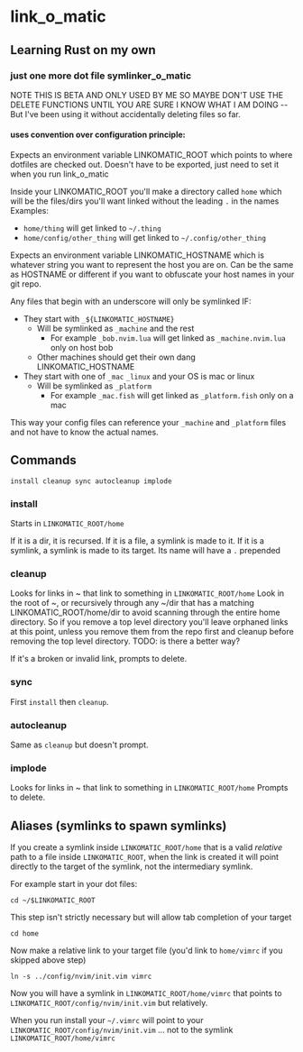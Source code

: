 # link_o_matic

## Learning Rust on my own

### just one more dot file symlinker_o_matic

NOTE THIS IS BETA AND ONLY USED BY ME SO MAYBE DON'T USE THE DELETE
FUNCTIONS UNTIL YOU ARE SURE I KNOW WHAT I AM DOING -- But I've been
using it without accidentally deleting files so far.

#### uses convention over configuration principle:

Expects an environment variable LINKOMATIC_ROOT which points to where
dotfiles are checked out. Doesn't have to be exported, just need to
set it when you run link_o_matic

Inside your LINKOMATIC_ROOT you'll make a directory called `home`
which will be the files/dirs you'll want linked without the
leading `.` in the names
Examples:
  * `home/thing` will get linked to `~/.thing`
  * `home/config/other_thing` will get linked to `~/.config/other_thing`

Expects an environment variable LINKOMATIC_HOSTNAME which is whatever
string you want to represent the host you are on. Can be the same as
HOSTNAME or different if you want to obfuscate your host names in your
git repo.

Any files that begin with an underscore will only be symlinked IF:
  * They start with `_${LINKOMATIC_HOSTNAME}`
    * Will be symlinked as `_machine` and the rest
      * For example `_bob.nvim.lua` will get linked as `_machine.nvim.lua` only on host bob
    * Other machines should get their own dang LINKOMATIC_HOSTNAME
  * They start with one of `_mac` `_linux` and your OS is mac or linux
    * Will be symlinked as `_platform`
      * For example `_mac.fish` will get linked as `_platform.fish` only on a mac

This way your config files can reference your `_machine` and `_platform`
files and not have to know the actual names.

## Commands

`install cleanup sync autocleanup implode`

### install

Starts in `LINKOMATIC_ROOT/home`

If it is a dir, it is recursed.
If it is a file, a symlink is made to it.
If it is a symlink, a symlink is made to its target.
Its name will have a `.` prepended

### cleanup

Looks for links in ~ that link to something in `LINKOMATIC_ROOT/home`
Look in the root of ~, or recursively through any ~/dir that has a
matching LINKOMATIC_ROOT/home/dir to avoid scanning through the entire
home directory. So if you remove a top level directory you'll leave
orphaned links at this point, unless you remove them from the repo first
and cleanup before removing the top level directory.
TODO: is there a better way?

If it's a broken or invalid link, prompts to delete.

### sync

First `install` then `cleanup`.

### autocleanup

Same as `cleanup` but doesn't prompt.

### implode

Looks for links in ~ that link to something in `LINKOMATIC_ROOT/home`
Prompts to delete.

## Aliases (symlinks to spawn symlinks)

If you create a symlink inside `LINKOMATIC_ROOT/home` that is a valid _relative_ path
to a file inside `LINKOMATIC_ROOT`, when the link is created it will point
directly to the target of the symlink, not the intermediary symlink.

For example start in your dot files:

    cd ~/$LINKOMATIC_ROOT

This step isn't strictly necessary but will allow tab completion of your
target

    cd home

Now make a relative link to your target file (you'd link to `home/vimrc` if
you skipped above step)

    ln -s ../config/nvim/init.vim vimrc

Now you will have a symlink in `LINKOMATIC_ROOT/home/vimrc` that points to
`LINKOMATIC_ROOT/config/nvim/init.vim` but relatively.

When you run install your `~/.vimrc` will point to your
`LINKOMATIC_ROOT/config/nvim/init.vim` ... not to the symlink `LINKOMATIC_ROOT/home/vimrc`
